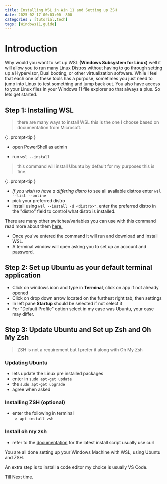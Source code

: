 ```yaml
---
title: Installing WSL in Win 11 and Setting up ZSH
date: 2025-02-17 00:03:00 -800
categories : [tutorial,tech]
tags: [Windows11,guide]
---
```

 

# Introduction

Why would you want to set up WSL **(Windows Subsystem for Linux)** well it will allow you to run many Linux Distros without having to go through setting up a Hypervisor, Dual booting, or other virtualization software. While I feel that each one of these tools has a purpose, sometimes you just need to jump into Linux to test something and jump back out. You also have access to your Linux files in your Windows 11 file explorer so that always a plus. So lets get started.

  

## Step 1: Installing WSL

> there are many ways to install WSL this is the one I choose based on documentation from Microsoft.

{: .prompt-tip }

- open PowerShell as admin

- run ```wsl --install```

> this command will install Ubuntu by default for my purposes this is fine.

{: .prompt-tip }

- *If you wish to have a differing distro* to see all available distros enter ```wsl --list --online```
- pick your preferred distro
- Install using ```wsl --install -d <distro>"```. enter the preferred distro in the "distro" field to control what distro is installed.

  

There are many other switches/variables you can use with this command read more about them [here.](https://learn.microsoft.com/en-us/windows/wsl/install)
- Once you've entered the command it will run and download and Install WSL.
- A terminal window will open asking you to set up an account and password.
## Step 2: Set up Ubuntu as your default terminal application
- Click on windows icon and type in **Terminal**, click on app if not already opened
- Click on drop down arrow located on the furthest right tab, then settings 
- In left pane **Startup** should be selected if not select it
- For "Default Profile" option select in my case was Ubuntu, your case may differ. 

## Step 3: Update Ubuntu and Set up Zsh and Oh My Zsh
>  ZSH is not a requirement but I prefer it along  with Oh My Zsh

### Updating Ubuntu
-  lets update the Linux pre installed packages
- enter in 
```sudo apt-get update ```
- the ```sudo apt-get upgrade```
- agree when asked

### Installing ZSH (optional)
- enter the following in terminal 
	- ```apt install zsh```

### Install oh my zsh
- refer to the [documentation](https://ohmyz.sh) for the latest install script usually use curl

You are all done setting up your Windows Machine with WSL, using Ubuntu and ZSH.

An extra step is to install a code editor my choice is usually VS Code. 

Till Next time. 
